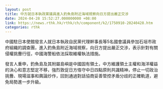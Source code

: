 ```yaml
---
layout: post
title: 中方就日本執政黨議員進入釣魚島附近海域視察向日方提出嚴正交涉
date: 2024-04-28 15:52:27.000000000 +08:00
link: https://news.rthk.hk/rthk/ch/component/k2/1750910-20240428.htm
categories: rthk
---
```


中國駐日本使館發言人就日本執政自民黨代理幹事長等5名國會議員參加石垣市政府組織的調查團，進入釣魚島附近海域視察，向日方提出嚴正交涉，表示針對有關侵權挑釁行徑，中國海警船依法採取維權執法措施。

發言人重申，釣魚島及其附屬島嶼是中國固有領土，中方維護領土主權和海洋權益的決心和意志堅定不移，強烈敦促日方恪守中日四點原則共識精神，停止一切政治挑釁、現場滋事和輿論炒作，回到通過對話協商妥善管控矛盾分歧的正確軌道，避免局勢進一步升級。
